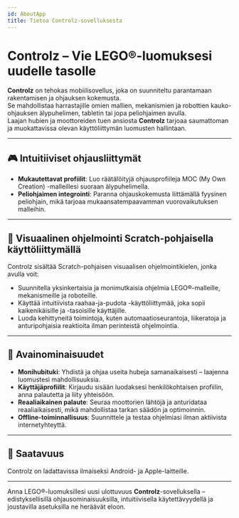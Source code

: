 ```yaml
---
id: AboutApp
title: Tietoa Controlz-sovelluksesta
---
```


# Controlz – Vie LEGO®-luomuksesi uudelle tasolle

**Controlz** on tehokas mobiilisovellus, joka on suunniteltu parantamaan rakentamisen ja ohjauksen kokemusta.  
Se mahdollistaa harrastajille omien mallien, mekanismien ja robottien kauko-ohjauksen älypuhelimen, tabletin tai jopa peliohjaimen avulla.  
Laajan hubien ja moottoreiden tuen ansiosta **Controlz** tarjoaa saumattoman ja muokattavissa olevan käyttöliittymän luomusten hallintaan.

---

## 🎮 Intuitiiviset ohjausliittymät

- **Mukautettavat profiilit**: Luo räätälöityjä ohjausprofiileja MOC (My Own Creation) -malleillesi suoraan älypuhelimella.
- **Peliohjaimen integrointi**: Paranna ohjauskokemusta liittämällä fyysinen peliohjain, mikä tarjoaa mukaansatempaavamman vuorovaikutuksen malleihin.

---

## 🧱 Visuaalinen ohjelmointi Scratch-pohjaisella käyttöliittymällä

Controlz sisältää Scratch-pohjaisen visuaalisen ohjelmointikielen, jonka avulla voit:

- Suunnitella yksinkertaisia ja monimutkaisia ohjelmia LEGO®-malleille, mekanismeille ja roboteille.
- Käyttää intuitiivista raahaa-ja-pudota -käyttöliittymää, joka sopii kaikenikäisille ja -tasoisille käyttäjille.
- Luoda kehittyneitä toimintoja, kuten automaatioseurantoja, liikeratoja ja anturipohjaisia reaktioita ilman perinteistä ohjelmointia.

---

## 🌟 Avainominaisuudet

- **Monihubituki**: Yhdistä ja ohjaa useita hubeja samanaikaisesti – laajenna luomustesi mahdollisuuksia.
- **Käyttäjäprofiilit**: Kirjaudu sisään luodaksesi henkilökohtaisen profiilin, anna palautetta ja liity yhteisöön.
- **Reaaliaikainen palaute**: Seuraa moottorien lähtöjä ja anturidataa reaaliaikaisesti, mikä mahdollistaa tarkan säädön ja optimoinnin.
- **Offline-toiminnallisuus**: Suunnittele ja testaa ohjelmiasi ilman aktiivista internetyhteyttä.

---

## 📱 Saatavuus

Controlz on ladattavissa ilmaiseksi Android- ja Apple-laitteille.

---

Anna LEGO®-luomuksillesi uusi ulottuvuus **Controlz**-sovelluksella – edistyksellisillä ohjausominaisuuksilla, intuitiivisella käytettävyydellä ja joustavilla asetuksilla ne heräävät eloon.